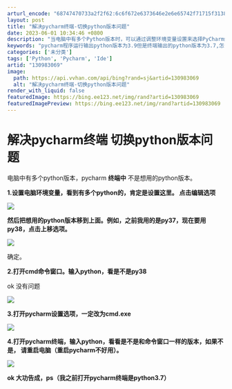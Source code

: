 ```yaml
---
arturl_encode: "68747470733a2f2f62:6c6f672e6373646e2e6e65742f71715f31383539333738332f:61727469636c652f64657461696c732f313330393833303639"
layout: post
title: "解决pycharm终端-切换python版本问题"
date: 2023-06-01 10:34:46 +0800
description: "当电脑中有多个Python版本时，可以通过调整环境变量设置来选择PyCharm终端中使用的Pytho"
keywords: "pycharm程序运行输出python版本为3.9但是终端输出的python版本为3.7,怎么统一"
categories: ['未分类']
tags: ['Python', 'Pycharm', 'Ide']
artid: "130983069"
image:
  path: https://api.vvhan.com/api/bing?rand=sj&artid=130983069
  alt: "解决pycharm终端-切换python版本问题"
render_with_liquid: false
featuredImage: https://bing.ee123.net/img/rand?artid=130983069
featuredImagePreview: https://bing.ee123.net/img/rand?artid=130983069
---
```


# 解决pycharm终端 切换python版本问题

电脑中有多个python版本，pycharm
**终端中**
不是想用的python版本。

**1.设置电脑环境变量，看到有多个python的，肯定是设置这里。 点击编辑选项**

![](https://i-blog.csdnimg.cn/blog_migrate/38ccb031ec45958ddccfb5ea6d50e533.png)

**然后把想用的python版本移到上面。例如，之前我用的是py37，现在要用py38，点击上移选项。**

![](https://i-blog.csdnimg.cn/blog_migrate/03ff127b685689bbe1e22dfbb5497121.png)

确定。

**2.打开cmd命令窗口。输入python，看是不是py38**

ok 没有问题

![](https://i-blog.csdnimg.cn/blog_migrate/819577ce363bc9fd5cfdcf900c3244ce.png)

**3.打开pycharm设置选项，一定改为cmd.exe**

![](https://i-blog.csdnimg.cn/blog_migrate/0f44e95848528951909f7bc8f79060e1.png)

**4.打开pycharm终端，输入python，看看是不是和命令窗口一样的版本，如果不是，
请重启电脑（重启pycharm不好用）。**

![](https://i-blog.csdnimg.cn/blog_migrate/619859289036469c8c43188d4a7481a3.png)

**ok 大功告成，ps（我之前打开pycharm终端是python3.7）**